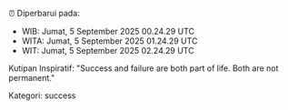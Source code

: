 ⏰ Diperbarui pada:
- WIB: Jumat, 5 September 2025 00.24.29 UTC
- WITA: Jumat, 5 September 2025 01.24.29 UTC
- WIT: Jumat, 5 September 2025 02.24.29 UTC

Kutipan Inspiratif:
"Success and failure are both part of life. Both are not permanent."


Kategori: success


